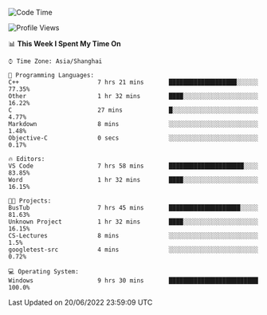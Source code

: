 <!--START_SECTION:waka-->
![Code Time](http://img.shields.io/badge/Code%20Time-134%20hrs%2058%20mins-blue)

![Profile Views](http://img.shields.io/badge/Profile%20Views-0-blue)

📊 **This Week I Spent My Time On** 

```text
⌚︎ Time Zone: Asia/Shanghai

💬 Programming Languages: 
C++                      7 hrs 21 mins       ███████████████████░░░░░░   77.35% 
Other                    1 hr 32 mins        ████░░░░░░░░░░░░░░░░░░░░░   16.22% 
C                        27 mins             █░░░░░░░░░░░░░░░░░░░░░░░░   4.77% 
Markdown                 8 mins              ░░░░░░░░░░░░░░░░░░░░░░░░░   1.48% 
Objective-C              0 secs              ░░░░░░░░░░░░░░░░░░░░░░░░░   0.17%

🔥 Editors: 
VS Code                  7 hrs 58 mins       █████████████████████░░░░   83.85% 
Word                     1 hr 32 mins        ████░░░░░░░░░░░░░░░░░░░░░   16.15%

🐱‍💻 Projects: 
BusTub                   7 hrs 45 mins       ████████████████████░░░░░   81.63% 
Unknown Project          1 hr 32 mins        ████░░░░░░░░░░░░░░░░░░░░░   16.15% 
CS-Lectures              8 mins              ░░░░░░░░░░░░░░░░░░░░░░░░░   1.5% 
googletest-src           4 mins              ░░░░░░░░░░░░░░░░░░░░░░░░░   0.72%

💻 Operating System: 
Windows                  9 hrs 30 mins       █████████████████████████   100.0%

```


 Last Updated on 20/06/2022 23:59:09 UTC
<!--END_SECTION:waka-->